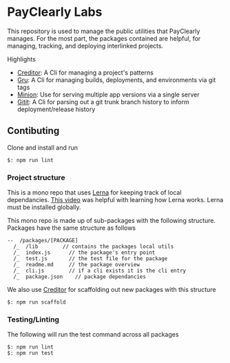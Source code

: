 

# PayClearly Labs

This repository is used to manage the public utilities that PayClearly manages. For the most part, the packages contained are helpful, for managing, tracking, and deploying interlinked projects.

Highlights
  - [Creditor](/packages/creditor): A Cli for managing a project's patterns
  - [Gru](/packages/gru): A Cli for managing builds, deployments, and environments via git tags
  - [Minion](/packages/minion):  Use for serving multiple app versions via a single server
  - [Gitit](/packages/gitit): A Cli for parsing out a git trunk branch history to inform deployment/release history

## Contibuting

Clone and install and run
```
$: npm run lint
```


### Project structure

This is a mono repo that uses [Lerna](https://lerna.js.org/) for keeping track of local dependancies. [This video](https://www.youtube.com/watch?v=Nn8G91x8tJI&app=desktop) was helpful with learning how Lerna works. Lerna must be installed globally.

This mono repo is made up of sub-packages with the following structure. Packages have the same structure as follows

```
--  /packages/[PACKAGE]
  /_  /lib        // contains the packages local utils
  /_  index.js      // the package's entry point
  /_  test.js       // the test file for the package
  /_  readme.md     // the package overview
  /_  cli.js        // if a cli exists it is the cli entry
  /_  package.json    // package dependancies
```

We also use [Creditor](/packages/creditor) for scaffolding out new packages with this structure
```
$: npm run scaffold
```

### Testing/Linting

The following will run the test command across all packages

```
$: npm run lint
$: npm run test
```
